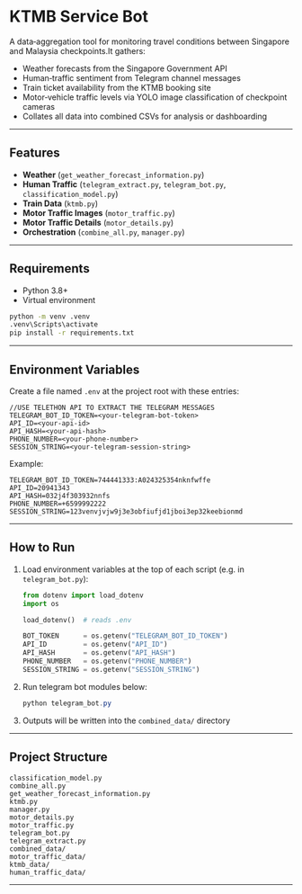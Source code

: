 # KTMB Service Bot

A data‐aggregation tool for monitoring travel conditions between Singapore and Malaysia checkpoints.It gathers:

- Weather forecasts from the Singapore Government API
- Human‐traffic sentiment from Telegram channel messages
- Train ticket availability from the KTMB booking site
- Motor‐vehicle traffic levels via YOLO image classification of checkpoint cameras
- Collates all data into combined CSVs for analysis or dashboarding

---

## Features

- **Weather** (`get_weather_forecast_information.py`)
- **Human Traffic** (`telegram_extract.py`, `telegram_bot.py`, `classification_model.py`)
- **Train Data** (`ktmb.py`)
- **Motor Traffic Images** (`motor_traffic.py`)
- **Motor Traffic Details** (`motor_details.py`)
- **Orchestration** (`combine_all.py`, `manager.py`)

---

## Requirements

- Python 3.8+
- Virtual environment

```sh
python -m venv .venv
.venv\Scripts\activate
pip install -r requirements.txt
```

---

## Environment Variables

Create a file named `.env` at the project root with these entries:

```dotenv
//USE TELETHON API TO EXTRACT THE TELEGRAM MESSAGES
TELEGRAM_BOT_ID_TOKEN=<your-telegram-bot-token>
API_ID=<your-api-id>
API_HASH=<your-api-hash>
PHONE_NUMBER=<your-phone-number>
SESSION_STRING=<your-telegram-session-string>
```

Example:

```dotenv
TELEGRAM_BOT_ID_TOKEN=744441333:A024325354nknfwffe
API_ID=20941343
API_HASH=032j4f303932nnfs
PHONE_NUMBER=+6599992222
SESSION_STRING=123venvjvjw9j3e3obfiufjd1jboi3ep32keebionmd
```

---

## How to Run

1. Load environment variables at the top of each script (e.g. in `telegram_bot.py`):

   ````python
   from dotenv import load_dotenv
   import os

   load_dotenv()  # reads .env

   BOT_TOKEN      = os.getenv("TELEGRAM_BOT_ID_TOKEN")
   API_ID         = os.getenv("API_ID")
   API_HASH       = os.getenv("API_HASH")
   PHONE_NUMBER   = os.getenv("PHONE_NUMBER")
   SESSION_STRING = os.getenv("SESSION_STRING")
   ````
2. Run telegram bot modules below:

   ```powershell
   python telegram_bot.py
   ```
3. Outputs will be written into the `combined_data/` directory

---

## Project Structure

```
classification_model.py
combine_all.py
get_weather_forecast_information.py
ktmb.py
manager.py
motor_details.py
motor_traffic.py
telegram_bot.py
telegram_extract.py
combined_data/
motor_traffic_data/
ktmb_data/
human_traffic_data/
```

---
